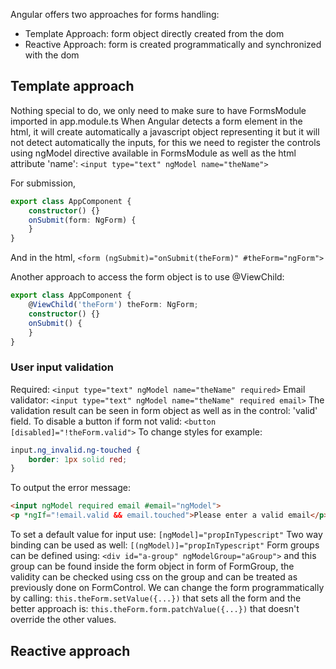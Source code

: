Angular offers two approaches for forms handling:
- Template Approach: form object directly created from the dom
- Reactive Approach: form is created programmatically and synchronized with the dom

## Template approach
Nothing special to do, we only need to make sure to have FormsModule imported in app.module.ts
When Angular detects a form element in the html, it will create automatically a javascript object representing it but it will not detect automatically the inputs, for this we need to register the controls using ngModel directive available in FormsModule as well as the html attribute 'name':
`<input type="text" ngModel name="theName">`

For submission,
```typescript
export class AppComponent {
    constructor() {}
    onSubmit(form: NgForm) {
    }
}
```
And in the html,
`<form (ngSubmit)="onSubmit(theForm)" #theForm="ngForm">`

Another approach to access the form object is to use @ViewChild:
```typescript
export class AppComponent {
    @ViewChild('theForm') theForm: NgForm;
    constructor() {}
    onSubmit() {
    }
}
```

### User input validation
Required: `<input type="text" ngModel name="theName" required>`
Email validator: `<input type="text" ngModel name="theName" required email>`
The validation result can be seen in form object as well as in the control: 'valid' field.
To disable a button if form not valid: `<button [disabled]="!theForm.valid">`
To change styles for example:
```css
input.ng_invalid.ng-touched {
    border: 1px solid red;
}
```
To output the error message:
```html
<input ngModel required email #email="ngModel">
<p *ngIf="!email.valid && email.touched">Please enter a valid email</p>
```
To set a default value for input use: `[ngModel]="propInTypescript"`
Two way binding can be used as well: `[(ngModel)]="propInTypescript"`
Form groups can be defined using: `<div id="a-group" ngModelGroup="aGroup">` and this group can be found inside the form object in form of FormGroup, the validity can be checked using css on the group and can be treated as previously done on FormControl.
We can change the form programmatically by calling: `this.theForm.setValue({...})` that sets all the form and the better approach is: `this.theForm.form.patchValue({...})` that doesn't override the other values.

## Reactive approach